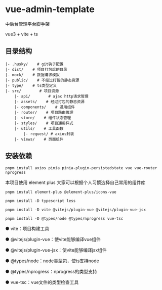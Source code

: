 # vue-admin-template
中后台管理平台脚手架

vue3 + vite + ts


## 目录结构
    |- .husky/    # git钩子配置
    |- dist/    # 项目打包后的目录 
    |- mock/    # 数据请求模拟
    |- public/    # 不经过打包的静态资源
    |- type/    # ts类型定义
    |- src/        # 项目资源
        |- api/        # ajax http请求管理
        |- assets/    # 经过打包的静态资源
        |- components/    # 通用组件
        |- router/    # 项目路由管理
        |- store/    # 组件状态管理
        |- styles/    # 项目通用样式
        |- utils/    # 工具函数
            |- request/ # axios封装
        |- views/    # 页面组件


## 安装依赖

```shell
pnpm install axios pinia pinia-plugin-persistedstate vue vue-router nprogress
```

本项目使用 element plus 大家可以根据个人习惯选择自己常用的组件库
```shell
pnpm install element-plus @element-plus/icons-vue

pnpm install -D typescript less

pnpm install -D vite @vitejs/plugin-vue @vitejs/plugin-vue-jsx

pnpm install -D @types/node @types/nprogress vue-tsc
```

● vite：项目构建工具

● @vitejs/plugin-vue：使vite能够编译vue组件

● @vitejs/plugin-vue-jsx：使vite能够编译jsx组件

● @types/node：node类型包，使ts支持node

● @types/nprogress：nprogress的类型支持

● vue-tsc：vue文件的类型检查工具